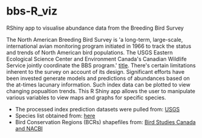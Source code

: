 # bbs-R_viz
RShiny app to visualise abundance data from the Breeding Bird Survey

The North American Breeding Bird Survey is 'a long-term, large-scale, international avian monitoring program initiated in 1966 to track the status and trends of North American bird populations. The USGS Eastern Ecological Science Center and Environment Canada's Canadian Wildlife Service jointly coordinate the BBS program.' [title](https://www.pwrc.usgs.gov/bbs/about/).
There's certain limitations inherent to the survey on account of its design.
Significant efforts have been invested generate models and predictions of abundances based on the at-times lacunary information. Such index data can be plotted to view changing popualtion trends. This R Shiny app allows the user to manipulate various variables to view maps and graphs for specific species.

- The processed index prediction datasets were pulled from: [USGS](https://www.usgs.gov/data/north-american-breeding-bird-survey-analysis-results-1966-2021) 
- Species list obtained from: [here](https://www.sciencebase.gov/catalog/item/64ad9c3dd34e70357a292cee)
- Bird Conservation Regions (BCRs) shapefiles from: [Bird Studies Canada and NACBI](https://www.birdscanada.org/bird-science/nabci-bird-conservation-regions)
